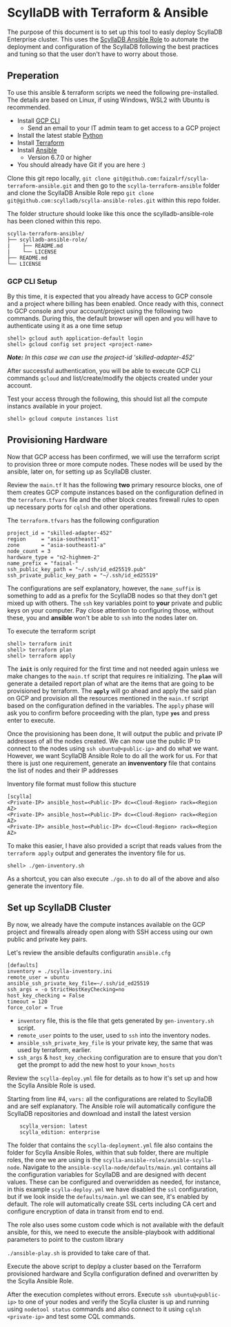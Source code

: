 # ScyllaDB with Terraform & Ansible

The purpose of this document is to set up this tool to easly deploy ScyllaDB Enterprise cluster. This uses the [ScyllaDB Ansible Role](https://github.com/scylladb/scylla-ansible-roles) to automate the deployment and configuration of the ScyllaDB following the best practices and tuning so that the user don't have to worry about those.

## Preperation

To use this ansible & terraform scripts we need the following pre-installed. The details are based on Linux, if using Windows, WSL2 with Ubuntu is recommended.

- Install [GCP CLI](https://cloud.google.com/sdk/docs/install)
    - Send an email to your IT admin team to get access to a GCP project
- Install the latest stable [Python](https://www.python.org/downloads/)
- Install [Terraform](https://developer.hashicorp.com/terraform/tutorials/aws-get-started/install-cli)
- Install [Ansible](https://docs.ansible.com/ansible/latest/installation_guide/intro_installation.html#installing-and-upgrading-ansible-with-pipx)
    - Version 6.7.0 or higher
- You should already have Git if you are here :)

Clone this git repo locally, `git clone git@github.com:faizalrf/scylla-terraform-ansible.git` and then go to the `scylla-terraform-ansible` folder and clone the ScyllaDB Ansible Role repo `git clone git@github.com:scylladb/scylla-ansible-roles.git` within this repo folder.

The folder structure should looke like this once the scylladb-ansible-role has been cloned within this repo. 

```
scylla-terraform-ansible/
├── scylladb-ansible-role/
|    ├── README.md
|    └── LICENSE
├── README.md
└── LICENSE
```

### GCP CLI Setup

By this time, it is expected that you already have access to GCP console and a project where billing has been enabled. Once ready with this, connect to GCP console and your account/project using the following two commands. During this, the default browser will open and you will have to authenticate using it as a one time setup

```
shell> gcloud auth application-default login
shell> gcloud config set project <project-name>
```

_**Note:** In this case we can use the project-id 'skilled-adapter-452'_

After successful authentication, you will be able to execute GCP CLI commands `gcloud` and list/create/modify the objects created under your account. 

Test your access through the following, this should list all the compute instancs available in your project.

```
shell> gcloud compute instances list
```

## Provisioning Hardware

Now that GCP access has been confirmed, we will use the terraform script to provision three or more compute nodes. These nodes will be used by the ansible, later on, for setting up as ScyllaDB cluster.

Review the `main.tf` It has the following **two** primary resource blocks, one of them creates GCP compute instances based on the configuration defined in the `terraform.tfvars` file and the other block creates firewall rules to open up necessary ports for `cqlsh` and other operations.

The `terraform.tfvars` has the following configuration

```
project_id = "skilled-adapter-452"
region     = "asia-southeast1"
zone       = "asia-southeast1-a"
node_count = 3
hardware_type = "n2-highmem-2"
name_prefix = "faisal-"
ssh_public_key_path = "~/.ssh/id_ed25519.pub"
ssh_private_public_key_path = "~/.ssh/id_ed25519"
```

The configurations are self explanatory, however, the `name_suffix` is something to add as a prefix for the ScyllaDB nodes so that they don't get mixed up with others. The `ssh` key variables point to **your** private and public keys on your computer. Pay close attention to configuring those, without these, you and **ansible** won't be able to `ssh` into the nodes later on.

To execute the terraform script

```
shell> terraform init
shell> terraform plan 
shell> terraform apply
```

The **`init`** is only required for the first time and not needed again unless we make changes to the `main.tf` script that requires re initializing. The **`plan`** will generate a detailed report plan of what are the items that are going to be provisioned by terraform. The **`apply`** will go ahead and apply the said plan on GCP and provision all the resources mentioned in the `main.tf` script based on the configuration defined in the variables. The `apply` phase will ask you to confirm before proceeding with the plan, type **`yes`** and press enter to execute.

Once the provisioning has been done, It will output the public and private IP addresses of all the nodes created. We can now use the public IP to connect to the nodes using `ssh ubuntu@<public-ip>` and do what we want. However, we want ScyllaDB Ansible Role to do all the work for us. For that there is just one requirement, generate an **invenventory** file that contains the list of nodes and their IP addresses 

Inventory file format must follow this stucture

```
[scylla]
<Private-IP> ansible_host=<Public-IP> dc=<Cloud-Region> rack=<Region AZ>
<Private-IP> ansible_host=<Public-IP> dc=<Cloud-Region> rack=<Region AZ>
<Private-IP> ansible_host=<Public-IP> dc=<Cloud-Region> rack=<Region AZ>
```

To make this easier, I have also provided a script that reads values from the `terraform apply` output and generates the inventory file for us.

```
shell> ./gen-inventory.sh
```

As a shortcut, you can also execute `./go.sh` to do all of the above and also generate the inventory file.

## Set up ScyllaDB Cluster

By now, we already have the compute instances available on the GCP project and firewalls already open along with SSH access using our own public and private key pairs.

Let's review the ansible defaults configuratin `ansible.cfg`

```
[defaults]
inventory = ./scylla-inventory.ini
remote_user = ubuntu
ansible_ssh_private_key_file=~/.ssh/id_ed25519
ssh_args = -o StrictHostKeyChecking=no
host_key_checking = False
timeout = 120
force_color = True
```

- `inventory` file, this is the file that gets generated by `gen-inventory.sh` script. 
- `remote_user` points to the user, used to `ssh` into the inventory nodes.
- `ansible_ssh_private_key_file` is your private key, the same that was used by terraform, earlier.
- `ssh_args` & `host_key_checking` configuration are to ensure that you don't get the prompt to add the new host to your `known_hosts`

Review the `scylla-deploy.yml` file for details as to how it's set up and how the Scylla Ansible Role is used. 

Starting from line #4, `vars:` all the configurations are related to ScyllaDB and are self explanatory. The Ansible role will automatically configure the ScyllaDB repositories and download and install the latest version

```
    scylla_version: latest
    scylla_edition: enterprise
```

The folder that contains the `scylla-deployment.yml` file also contains the folder for Scylla Ansible Roles, within that sub folder, there are multiple roles, the one we are using is the `scylla-ansible-roles/ansible-scylla-node`. Navigate to the `ansible-scylla-node/defaults/main.yml` contains all the configuration variables for ScyllaDB and are designed with decent values. These can be configured and overwridden as needed, for instance, in this example `scylla-deploy.yml` we have disabled the `ssl` configuration, but if we look inside the `defaults/main.yml` we can see, it's enabled by default. The role will automatically create SSL certs including CA cert and configure encryption of data in transit from end to end. 

The role also uses some custom code which is not available with the default ansible, for this, we need to execute the ansible-playbook with additional parameters to point to the custom library 

`./ansible-play.sh` is provided to take care of that. 

Execute the above script to deplpy a cluster based on the Terraform provisioned hardware and Scylla configuration defined and overwritten by the Scylla Ansible Role.

After the execution completes without errors. Execute `ssh ubuntu@<public-ip>` to one of your nodes and verify the Scylla cluster is up and running using `nodetool status` commands and also connect to it using `cqlsh <private-ip>` and test some CQL commands.
